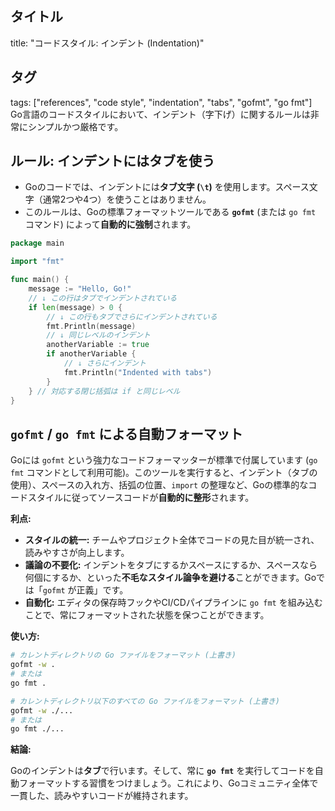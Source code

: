 ## タイトル
title: "コードスタイル: インデント (Indentation)"
## タグ
tags: ["references", "code style", "indentation", "tabs", "gofmt", "go fmt"]
Go言語のコードスタイルにおいて、インデント（字下げ）に関するルールは非常にシンプルかつ厳格です。

## ルール: インデントにはタブを使う

*   Goのコードでは、インデントには**タブ文字 (`\t`)** を使用します。スペース文字（通常2つや4つ）を使うことはありません。
*   このルールは、Goの標準フォーマットツールである **`gofmt`** (または `go fmt` コマンド) によって**自動的に強制**されます。

```go
package main

import "fmt"

func main() {
	message := "Hello, Go!"
	// ↓ この行はタブでインデントされている
	if len(message) > 0 {
		// ↓ この行もタブでさらにインデントされている
		fmt.Println(message)
		// ↓ 同じレベルのインデント
		anotherVariable := true
		if anotherVariable {
			// ↓ さらにインデント
			fmt.Println("Indented with tabs")
		}
	} // 対応する閉じ括弧は if と同じレベル
}
```

## `gofmt` / `go fmt` による自動フォーマット

Goには `gofmt` という強力なコードフォーマッターが標準で付属しています (`go fmt` コマンドとして利用可能)。このツールを実行すると、インデント（タブの使用）、スペースの入れ方、括弧の位置、`import` の整理など、Goの標準的なコードスタイルに従ってソースコードが**自動的に整形**されます。

**利点:**

*   **スタイルの統一:** チームやプロジェクト全体でコードの見た目が統一され、読みやすさが向上します。
*   **議論の不要化:** インデントをタブにするかスペースにするか、スペースなら何個にするか、といった**不毛なスタイル論争を避ける**ことができます。Goでは「`gofmt` が正義」です。
*   **自動化:** エディタの保存時フックやCI/CDパイプラインに `go fmt` を組み込むことで、常にフォーマットされた状態を保つことができます。

**使い方:**

```bash
# カレントディレクトリの Go ファイルをフォーマット (上書き)
gofmt -w .
# または
go fmt .

# カレントディレクトリ以下のすべての Go ファイルをフォーマット (上書き)
gofmt -w ./...
# または
go fmt ./...
```

**結論:**

Goのインデントは**タブ**で行います。そして、常に **`go fmt`** を実行してコードを自動フォーマットする習慣をつけましょう。これにより、Goコミュニティ全体で一貫した、読みやすいコードが維持されます。